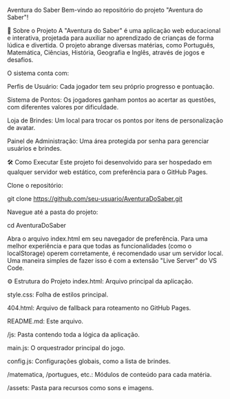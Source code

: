 Aventura do Saber
Bem-vindo ao repositório do projeto "Aventura do Saber"!

🚀 Sobre o Projeto
A "Aventura do Saber" é uma aplicação web educacional e interativa, projetada para auxiliar no aprendizado de crianças de forma lúdica e divertida. O projeto abrange diversas matérias, como Português, Matemática, Ciências, História, Geografia e Inglês, através de jogos e desafios.

O sistema conta com:

Perfis de Usuário: Cada jogador tem seu próprio progresso e pontuação.

Sistema de Pontos: Os jogadores ganham pontos ao acertar as questões, com diferentes valores por dificuldade.

Loja de Brindes: Um local para trocar os pontos por itens de personalização de avatar.

Painel de Administração: Uma área protegida por senha para gerenciar usuários e brindes.

🛠️ Como Executar
Este projeto foi desenvolvido para ser hospedado em qualquer servidor web estático, com preferência para o GitHub Pages.

Clone o repositório:

git clone https://github.com/seu-usuario/AventuraDoSaber.git

Navegue até a pasta do projeto:

cd AventuraDoSaber

Abra o arquivo index.html em seu navegador de preferência. Para uma melhor experiência e para que todas as funcionalidades (como o localStorage) operem corretamente, é recomendado usar um servidor local. Uma maneira simples de fazer isso é com a extensão "Live Server" do VS Code.

⚙️ Estrutura do Projeto
index.html: Arquivo principal da aplicação.

style.css: Folha de estilos principal.

404.html: Arquivo de fallback para roteamento no GitHub Pages.

README.md: Este arquivo.

/js: Pasta contendo toda a lógica da aplicação.

main.js: O orquestrador principal do jogo.

config.js: Configurações globais, como a lista de brindes.

/matematica, /portugues, etc.: Módulos de conteúdo para cada matéria.

/assets: Pasta para recursos como sons e imagens.
